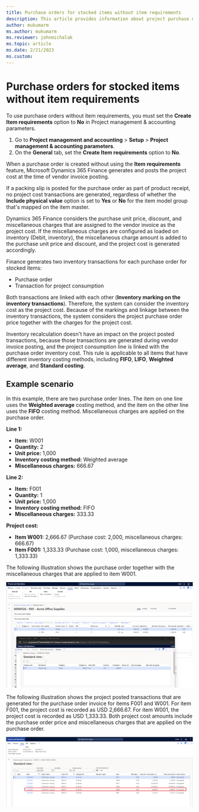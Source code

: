 ```yaml
---
title: Purchase orders for stocked items without item requirements
description: This article provides information about project purchase orders for stocked items without item requirements.
author: mukumarm
ms.author: mukumarm
ms.reviewer: johnmichalak
ms.topic: article
ms.date: 2/21/2023
ms.custom:
---
```

# Purchase orders for stocked items without item requirements

To use purchase orders without item requirements, you must set the **Create Item requirements** option to **No** in Project management & accounting parameters.

1. Go to **Project management and accounting** \> **Setup** \> **Project management & accounting parameters**.
1. On the **General** tab, set the **Create Item requirements** option to **No**.

When a purchase order is created without using the **Item requirements** feature, Microsoft Dynamics 365 Finance generates and posts the project cost at the time of vendor invoice posting.

If a packing slip is posted for the purchase order as part of product receipt, no project cost transactions are generated, regardless of whether the **Include physical value** option is set to **Yes** or **No** for the item model group that's mapped on the item master.

Dynamics 365 Finance considers the purchase unit price, discount, and miscellaneous charges that are assigned to the vendor invoice as the project cost. If the miscellaneous charges are configured as loaded on inventory (Debit, inventory), the miscellaneous charge amount is added to the purchase unit price and discount, and the project cost is generated accordingly.

Finance generates two inventory transactions for each purchase order for stocked items:

- Purchase order
- Transaction for project consumption

Both transactions are linked with each other (**Inventory marking on the inventory transactions**). Therefore, the system can consider the inventory cost as the project cost. Because of the markings and linkage between the inventory transactions, the system considers the project purchase order price together with the charges for the project cost.

Inventory recalculation doesn't have an impact on the project posted transactions, because those transactions are generated during vendor invoice posting, and the project consumption line is linked with the purchase order inventory cost. This rule is applicable to all items that have different inventory costing methods, including **FIFO**, **LIFO**, **Weighted average**, and **Standard costing**.

## Example scenario

In this example, there are two purchase order lines. The item on one line uses the **Weighted average** costing method, and the item on the other line uses the **FIFO** costing method. Miscellaneous charges are applied on the purchase order.

**Line 1:**

- **Item:** W001
- **Quantity:** 2
- **Unit price:** 1,000
- **Inventory costing method:** Weighted average
- **Miscellaneous charges:** 666.67

**Line 2:**

- **Item:** F001
- **Quantity:** 1
- **Unit price:** 1,000
- **Inventory costing method:** FIFO
- **Miscellaneous charges:** 333.33

**Project cost:**

- **Item W001:** 2,666.67 (Purchase cost: 2,000, miscellaneous charges: 666.67)
- **Item F001:** 1,333.33 (Purchase cost: 1,000, miscellaneous charges: 1,333.33)

The following illustration shows the purchase order together with the miscellaneous charges that are applied to item W001.

![Purchase order and miscellaneous charges for item W001.](media/StockWithoutIRPurchaserorder.png)

The following illustration shows the project posted transactions that are generated for the purchase order invoice for items F001 and W001. For item F001, the project cost is recorded as USD 2,666.67. For item W001, the project cost is recorded as USD 1,333.33. Both project cost amounts include the purchase order price and miscellaneous charges that are applied on the purchase order.

![Project posted transactions.](media/StockWithoutIRProjectPostedTransactions.png)
